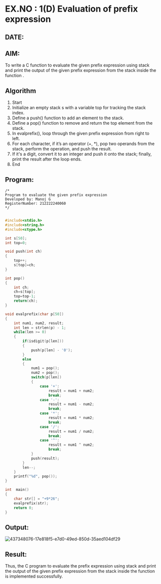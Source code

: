# EX.NO : 1(D) Evaluation of prefix expression
## DATE: 
## AIM:
To write a C function to evaluate the given prefix expression using stack and print the output of the given prefix expression from the stack inside the function . 

## Algorithm
1. Start 
2. Initialize an empty stack s with a variable top for tracking the stack index. 
3. Define a push() function to add an element to the stack. 
4. Define a pop() function to remove and return the top element from the stack. 
5. In evalprefix(), loop through the given prefix expression from right to left. 
6. For each character, if it’s an operator (+, *), pop two operands from the stack, perform the operation, and push the result. 
7. If it's a digit, convert it to an integer and push it onto the stack; finally, print the result after the loop ends. 
8. End 


## Program:
```
/*
Program to evaluate the given prefix expression
Developed by: Manoj G
RegisterNumber: 212222240060
*/
```
```c

#include<stdio.h>
#include<string.h>
#include<ctype.h>

int s[50];
int top=0;

void push(int ch)
{
	top++;
	s[top]=ch;
}

int pop()
{
	int ch;
	ch=s[top];
	top=top-1;
	return(ch);
}

void evalprefix(char p[50])
{
    int num1, num2, result;
    int len = strlen(p) - 1;
    while(len >= 0)
    {
        if(isdigit(p[len]))
        {
            push(p[len] - '0');
        }
        else
        {
            num1 = pop();
            num2 = pop();
            switch(p[len])
            {
                case '+':
                    result = num1 + num2;
                    break;
                case '-':
                    result = num1 - num2;
                    break;
                case '*':
                    result = num1 * num2;
                    break;
                case '/':
                    result = num1 / num2;
                    break;
                case '^':
                    result = num1 ^ num2;
                    break;
            }
            push(result);
        }
        len--;
    }
    printf("%d", pop());
}

int  main()
{
    char str[] = "+9*26";
    evalprefix(str);
    return 0;
}

```

## Output:
![437348076-17e818f5-e7d0-49ed-850d-35aed104df29](https://github.com/user-attachments/assets/50f5334a-09c4-458d-84b1-1d341fa921d9)



## Result:
Thus, the C program to evaluate the prefix expression using stack and print the output of the given prefix expression from the stack inside the function is implemented successfully.
